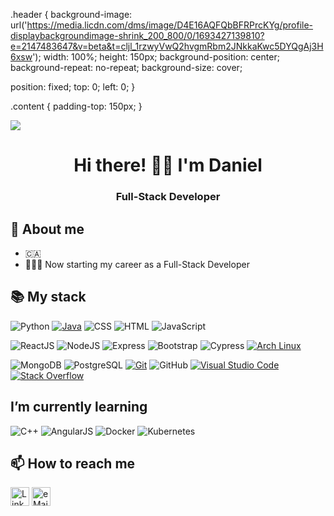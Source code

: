 
.header {
  background-image: url('https://media.licdn.com/dms/image/D4E16AQFQbBFRPrcKYg/profile-displaybackgroundimage-shrink_200_800/0/1693427139810?e=2147483647&v=beta&t=cljl_1rzwyVwQ2hvgmRbm2JNkkaKwc5DYQgAj3H6xsw'); 
  width: 100%;
  height: 150px;
  background-position: center;
  background-repeat: no-repeat;
  background-size: cover;
  
  position: fixed;
  top: 0;
  left: 0;
}

.content {
  padding-top: 150px;
}


   
   
   ![](https://media.licdn.com/dms/image/D4E16AQFQbBFRPrcKYg/profile-displaybackgroundimage-shrink_200_800/0/1693427139810?e=2147483647&v=beta&t=cljl_1rzwyVwQ2hvgmRbm2JNkkaKwc5DYQgAj3H6xsw)

### 
<h1 align="center">Hi there! 👋🏻 
  I'm Daniel</h1>
<h3 align="center">Full-Stack Developer</h3>

<!--
**dr** is a ✨ _special_ ✨ repository because its `README.md` (this file) appears on your GitHub profile.
-->

## 🌟 About me

- 🇨🇦
- 👩🏻‍💻 Now starting my career as a Full-Stack Developer

## 📚 My stack

<p>
  <img alt="Python" src="https://img.shields.io/badge/Python%20-cornflowerblue.svg?logo=python&logoColor=white">
  <a href="#"><img alt="Java" src ="https://img.shields.io/badge/Java%20-%23F00000.svg?logo=oracle&logoColor=white"></a>
  <img alt="CSS" src="https://img.shields.io/badge/CSS%20-%231572B6.svg?logo=css3&logoColor=white">
  <img alt="HTML" src="https://img.shields.io/badge/HTML%20-%23E34F26.svg?logo=html5&logoColor=white">
  <img alt="JavaScript" src="https://img.shields.io/badge/JavaScript%20-%23F7DF1E.svg?logo=javascript&logoColor=black">
  
</p>

<p>
  <img alt="ReactJS" src="https://img.shields.io/badge/React.js%20-%2320232a.svg?logo=react&logoColor=%2361DAFB">
  <img alt="NodeJS" src="https://img.shields.io/badge/Node.js%20-%2343853D.svg?logo=node.js&logoColor=white">
  <img alt="Express" src="https://img.shields.io/badge/Express%20-grey.svg?logo=express&logoColor=white">
  <img alt="Bootstrap" src="https://img.shields.io/badge/Bootstrap%20-purple.svg?logo=bootstrap&logoColor=white">
  <img alt="Cypress" src="https://img.shields.io/badge/Cypress%20-grey.svg?logo=cypress&logoColor=white">
  <a href="#"><img alt="Arch Linux" src="https://img.shields.io/badge/Arch%20Linux-1793D1.svg?logo=arch-linux&logoColor=white"></a>

</p>

<p>
  <img alt="MongoDB" src="https://img.shields.io/badge/MongoDB%20-green.svg?logo=mongodb&logoColor=white">
  <img alt="PostgreSQL" src="https://img.shields.io/badge/PostgreSQL%20-%23025E8C.svg?logo=postgresql&logoColor=white">
  <a href="#"><img alt="Git" src="https://img.shields.io/badge/Git%20-%23F05033.svg?logo=git&logoColor=white"></a>
  <img alt="GitHub" src="https://img.shields.io/badge/GitHub%20-%2320232a.svg?logo=github&logoColor=white">
  <a href="#"><img alt="Visual Studio Code" src="https://img.shields.io/badge/Visual%20Studio%20Code-0078d7.svg?logo=visual-studio-code&logoColor=white"></a>
  <a href="#"><img alt="Stack Overflow" src="https://img.shields.io/badge/-Stack%20Overflow-FE7A16?logo=stack-overflow&logoColor=white"></a>
</p>

## I’m currently learning

<p>
  <img alt="C++" src="https://img.shields.io/badge/C++%20-blue.svg?logo=c&logoColor="white">
  <img alt="AngularJS" src="https://img.shields.io/badge/Angular.js%20-firebrick.svg?logo=angular&logoColor=white">
  <img alt="Docker" src="https://img.shields.io/badge/Docker%20-dodgerblue.svg?logo=docker&logoColor=white">
  <img alt="Kubernetes" src="https://img.shields.io/badge/Kubernetes%20-white.svg?logo=kubernetes&logoColor="white">
</p>

## 📫 How to reach me

<a href="https://www.linkedin.com/in/danielrossico/"><img width="30" heigth="30" src="https://upload.wikimedia.org/wikipedia/commons/thumb/8/81/LinkedIn_icon.svg/72px-LinkedIn_icon.svg.png" alt="LinkedIn"/></a>
<a href="mailto:daniel@rossi.cam"><img width="30" heigth="30" src="https://upload.wikimedia.org/wikipedia/commons/thumb/4/4e/Mail_%28iOS%29.svg/1200px-Mail_%28iOS%29.svg.png" alt="eMail"/></a>
